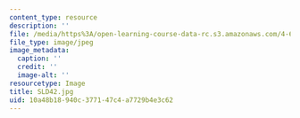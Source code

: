 ```yaml
---
content_type: resource
description: ''
file: /media/https%3A/open-learning-course-data-rc.s3.amazonaws.com/4-614-religious-architecture-and-islamic-cultures-fall-2002/10a48b18940c377147c4a7729b4e3c62_SLD42.jpg
file_type: image/jpeg
image_metadata:
  caption: ''
  credit: ''
  image-alt: ''
resourcetype: Image
title: SLD42.jpg
uid: 10a48b18-940c-3771-47c4-a7729b4e3c62
---
```

